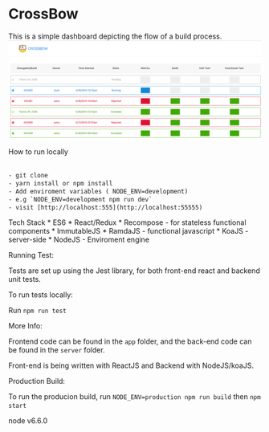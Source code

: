 # CrossBow

This is a simple dashboard depicting the flow of a build process.
![crossbow](https://github.com/jihdeh/build-demo/blob/master/Screen%20Shot%202016-12-13%20at%203.02.01%20PM.png)

How to run locally

```

- git clone
- yarn install or npm install
- Add enviroment variables ( NODE_ENV=development)
- e.g `NODE_ENV=development npm run dev`
- visit [http://localhost:555](http://localhost:55555)

```

Tech Stack
	* ES6
	* React/Redux
	* Recompose - for stateless functional components
	* ImmutableJS
	* RamdaJS - functional javascript
	* KoaJS - server-side
	* NodeJS - Enviroment engine


Running Test:

Tests are set up using the Jest library, for both front-end react and backend unit tests.

To run tests locally:

Run `npm run test`

More Info:

Frontend code can be found in the `app` folder, and the back-end code can be found in the `server` folder.

Front-end is being written with ReactJS and Backend with NodeJS/koaJS.


Production Build:

To run the producion build, run `NODE_ENV=production npm run build` then `npm start`

node v6.6.0
